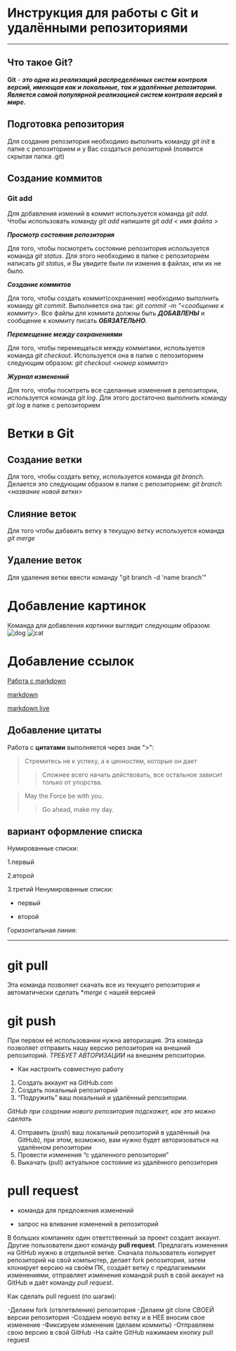 # Инструкция для работы с **Git** и удалёнными репозиториями #
***
## Что такое **Git**? ##
 **Git** - ***это одна из реализаций распределённых систем контроля версий, имеющая как и локальные, так и удалённые репозитории. Является самой популярной реализацией систем контроля версий в мире.***
 
## Подготовка репозитория ##
Для создание репозитория необходимо выполнить команду *git init*  в папке с репозиторием и у Вас создаться репозиторий (появится скрытая папка .git)
## Создание коммитов ##

### Git add ###

Для добавления измений в коммит используется команда *git add*. Чтобы использовать команду *git add* напишите *git add < имя файла >*

***Просмотр состояния репозитория***

Для того, чтобы посмотреть состояние репозитория используется команда *git status*. Для этого необходимо в папке с репозиторием написать *git status*, и Вы увидите были ли измения в файлах, или их не было.

***Создание коммитов***

Для того, чтобы создать коммит(сохранение) необходимо выполнить команду *git commit*. Выполняется она так: *git commit -m "<сообщение к коммиту>*. Все файлы для коммита должны быть ***ДОБАВЛЕНЫ*** и сообщение к коммиту писать ***ОБЯЗАТЕЛЬНО***.

***Перемещение между сохранениями***

Для того, чтобы перемещаться между коммитами, используется команда *git checkout*. Используется она в папке с пепозиторием следующим образом: *git checkout <номер коммита>*

***Журнал изменений***

Для того, чтобы посмтреть все сделанные изменения в репозитории, используется команда *git log*. Для этого достаточно выполнить команду *git log* в папке с репозиторием
# Ветки в Git #

## Создание ветки ##

Для того, чтобы создать ветку, используется команда *git branch*. Делается это следующим образом в папке с репозиторием: *git branch <название новой ветки>*

## Слияние веток ##

Для того чтобы дабавить ветку в текущую ветку используется команда *git merge <name branch>*

## Удаление веток ##

Для удаления ветки ввести команду "git branch -d 'name branch'"
# Добавление картинок
Команда для добавления *картинки* выглядит следующим образом:
![dog](https://i.guim.co.uk/img/media/fe1e34da640c5c56ed16f76ce6f994fa9343d09d/0_174_3408_2046/master/3408.jpg?width=1200&height=900&quality=85&auto=format&fit=crop&s=0d3f33fb6aa6e0154b7713a00454c83d)
![cat](https://krasivosti.pro/uploads/posts/2021-03/1616475211_2-p-nyashnie-kotyata-foto-koshka-2.jpg)

# Добавление ссылок
 [Работа с markdown](https://lifehacker.ru/chto-takoe-markdown/)

 [markdown](https://commonmark.org/help/)

 [markdown live](https://commonmark.org/help/)

 ## Добавление цитаты
 Работа с **цитатами** выполняется через знак ">":
 >Стремитесь не к успеху, а к ценностям, которые он дает
 >>Сложнее всего начать действовать, все остальное зависит только от упорства.

 >May the Force be with you.
 >>Go ahead, make my day.
 
 ## вариант оформление списка
 Нумированные списки:

 1.первый

 2.второй

 3.третий
 Ненумированные списки:
 * первый

 - второй

 Горизонтальная линия:
***


# **git pull** # 
Эта команда позволяет скачать все из текущего репозитория и автоматически сделать **merge* с нашей версией

# **git push** #
При первом её использовании нужна авторизация.
Эта команда позволяет отправить нашу версию репозитория на внешний репозиторий.  *ТРЕБУЕТ АВТОРИЗАЦИИ* на внешнем репозитории.

* Как настроить совместную работу

1. Создать аккаунт на GitHub.com
2. Создать локальный репозиторий
3. “Подружить” ваш локальный и удалённый репозитории. 
    
*GitHub при создании нового репозитория подскажет, как это можно сделать*
    
4. Отправить (push) ваш локальный репозиторий в удалённый (на GitHub), при этом, возможно, вам нужно будет авторизоваться на удалённом репозитории
5. Провести изменения “с удаленного репозитория”
6. Выкачать (pull) актуальное состояние из удалённого репозитория

# **pull request** #

- команда для предложения изменений 

- запрос на вливание изменений в репозиторий

В больших компаниях один ответственный за проект создает аккаунт. Другие пользователи дают команду **pull request**. Предлагать изменения на GitHub нужно в отдельной ветке. 
Сначала пользователь копирует репозиторий на свой компьютер, делает fork репозитория, затем клонирует версию на своём ПК, создаёт ветку с предлагаемыми изменениями, отправляет изменения командой push в свой аккаунт на GitHub и даёт команду *pull request*.
 
 Как сделать pull reguest (по шагам):

-Делаем fork (отвлетвление) репозитория
-Делаем git clone СВОЕЙ версии репозитория
-Создаем новую ветку и в НЕЕ вносим свое изменение
-Фиксируем изменения (делаем коммиты)
-Отправляем свою версию в свой GitHub
-На сайте GitHub нажимаем кнопку pull reguest
